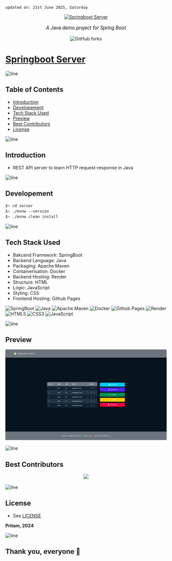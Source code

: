     updated on: 21st June 2025, Saturday

<div align=center>
    <a href="https://warmachine028.github.io/springboot-server/client">
        <img width="200" src="https://www.svgrepo.com/show/354380/spring-icon.svg" alt="Springboot Server">
    </a>
    <p style="font-family: roboto, calibri; font-size:12pt; font-style:italic"> A Java  demo project for Spring Boot </p>
    <a src="https://github.com/warmachine028/springboot-server/forks">
        <img alt="GitHub forks" src="https://img.shields.io/github/forks/warmachine028/springboot-server">
    </a>
</div>

# [Springboot Server](https://warmachine028.github.io/springboot-server/client)

![line]

## Table of Contents

- [Introduction](#introduction)
- [Developement](#developement)
- [Tech Stack Used](#tech-stack-used)
- [Preview](#preview)
- [Best Contributors](#best-contributors)
- [License](#license)

![line]

## Introduction

- REST API server to learn HTTP request-response in Java

![line]

## Developement

```sh
$> cd server  
$> ./mvnw --version  
$> ./mvnw clean install 
```

![line]

## Tech Stack Used

- Bakcend Framework: SpringBoot
- Backend Language: Java
- Packaging: Apache Maven
- Containerisation: Docker
- Backend Hosting: Render
- Structure: HTML
- Logic: JavaScript
- Styling: CSS
- Frontend Hosting: Github Pages

![SpringBoot](https://img.shields.io/badge/springboot-%236DB33F.svg?style=for-the-badge&logo=spring&logoColor=white) ![Java](https://img.shields.io/badge/java-%23ED8B00.svg?style=for-the-badge&logo=openjdk) ![Apache Maven](https://img.shields.io/badge/Apache%20Maven-C71A36?style=for-the-badge&logo=Apache%20Maven&logoColor=white) ![Docker](https://img.shields.io/badge/docker-%230db7ed.svg?style=for-the-badge&logo=docker&logoColor=white) ![Github Pages](https://img.shields.io/badge/pages-384963?style=for-the-badge&logo=github&logoColor=white) ![Render](https://img.shields.io/badge/Render-000000.svg?style=for-the-badge&logo=render&logoColor=white) ![HTML5](https://img.shields.io/badge/html5-%23E34F26.svg?style=for-the-badge&logo=html5&logoColor=white) ![CSS3](https://img.shields.io/badge/css3-%231572B6.svg?style=for-the-badge&logo=css3&logoColor=white) ![JavaScript](https://img.shields.io/badge/javascript-%23323330.svg?style=for-the-badge&logo=javascript&logoColor=%23F7DF1E)

![line]

## Preview

![Snapshot](.github/preview.png)

![line]

## Best Contributors

<div align="center">
    <a  href="https://github.com/warmachine028/springboot-server/graphs/contributors">
        <img src="https://contrib.rocks/image?repo=warmachine028/springboot-server" />
    </a>
</div>

![line]

## License

- See [LICENSE]

**Pritam, 2024**

![line]

## Thank you, everyone 💚

[line]: https://user-images.githubusercontent.com/75939390/137615281-3a875960-92cc-407f-97fe-fd2319bdb252.png

[License]: https://github.com/warmachine028/springboot-server/blob/main/LICENSE
<!-- 21/06/25 -->
